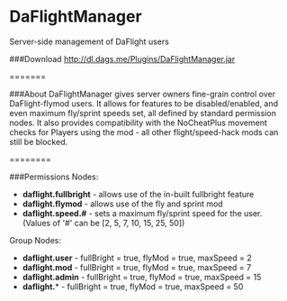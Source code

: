 DaFlightManager
===============
Server-side management of DaFlight users

###Download
http://dl.dags.me/Plugins/DaFlightManager.jar

=======

###About
DaFlightManager gives server owners fine-grain control over DaFlight-flymod users. It allows for features to be disabled/enabled, and even maximum fly/sprint speeds set, all defined by standard permission nodes. It also provides compatibility with the NoCheatPlus movement checks for Players using the mod - all other flight/speed-hack mods can still be blocked.<br/>

========

###Permissions
Nodes:
- **daflight.fullbright** - allows use of the in-built fullbright feature
- **daflight.flymod** - allows use of the fly and sprint mod
- **daflight.speed.#** - sets a maximum fly/sprint speed for the user.<br/> 
      (Values of '#' can be [2, 5, 7, 10, 15, 25, 50])

Group Nodes:
- **daflight.user** - fullBright = true, flyMod = true, maxSpeed = 2
- **daflight.mod** - fullBright = true, flyMod = true, maxSpeed = 7
- **daflight.admin** - fullBright = true, flyMod = true, maxSpeed = 15
- **daflight.*** - fullBright = true, flyMod = true, maxSpeed = 50
